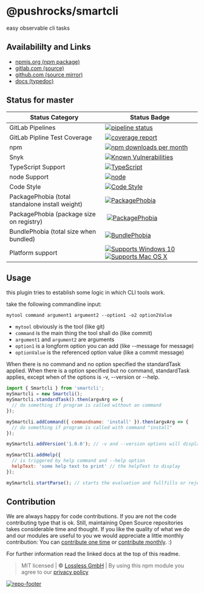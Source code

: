 # @pushrocks/smartcli
easy observable cli tasks

## Availabililty and Links
* [npmjs.org (npm package)](https://www.npmjs.com/package/@pushrocks/smartcli)
* [gitlab.com (source)](https://gitlab.com/pushrocks/smartcli)
* [github.com (source mirror)](https://github.com/pushrocks/smartcli)
* [docs (typedoc)](https://pushrocks.gitlab.io/smartcli/)

## Status for master

Status Category | Status Badge
-- | --
GitLab Pipelines | [![pipeline status](https://gitlab.com/pushrocks/smartcli/badges/master/pipeline.svg)](https://lossless.cloud)
GitLab Pipline Test Coverage | [![coverage report](https://gitlab.com/pushrocks/smartcli/badges/master/coverage.svg)](https://lossless.cloud)
npm | [![npm downloads per month](https://badgen.net/npm/dy/@pushrocks/smartcli)](https://lossless.cloud)
Snyk | [![Known Vulnerabilities](https://badgen.net/snyk/pushrocks/smartcli)](https://lossless.cloud)
TypeScript Support | [![TypeScript](https://badgen.net/badge/TypeScript/>=%203.x/blue?icon=typescript)](https://lossless.cloud)
node Support | [![node](https://img.shields.io/badge/node->=%2010.x.x-blue.svg)](https://nodejs.org/dist/latest-v10.x/docs/api/)
Code Style | [![Code Style](https://badgen.net/badge/style/prettier/purple)](https://lossless.cloud)
PackagePhobia (total standalone install weight) | [![PackagePhobia](https://badgen.net/packagephobia/install/@pushrocks/smartcli)](https://lossless.cloud)
PackagePhobia (package size on registry) | [![PackagePhobia](https://badgen.net/packagephobia/publish/@pushrocks/smartcli)](https://lossless.cloud)
BundlePhobia (total size when bundled) | [![BundlePhobia](https://badgen.net/bundlephobia/minzip/@pushrocks/smartcli)](https://lossless.cloud)
Platform support | [![Supports Windows 10](https://badgen.net/badge/supports%20Windows%2010/yes/green?icon=windows)](https://lossless.cloud) [![Supports Mac OS X](https://badgen.net/badge/supports%20Mac%20OS%20X/yes/green?icon=apple)](https://lossless.cloud)

## Usage

this plugin tries to establish some logic in which CLI tools work.

take the following commandline input:

```
mytool command argument1 argument2 --option1 -o2 option2Value
```

- `mytool` obviously is the tool (like git)
- `command` is the main thing the tool shall do (like commit)
- `argument1` and `argument2` are arguments
- `option1` is a longform option you can add (like --message for message)
- `optionValue` is the referenced option value (like a commit message)

When there is no command and no option specified the standardTask applied.
When there is a option specified but no command, standardTask applies,
except when of the options is -v, --version or --help.

```javascript
import { Smartcli } from 'smartcli';
mySmartcli = new Smartcli();
mySmartcli.standardTask().then(argvArg => {
  // do something if program is called without an command
});

mySmartcli.addCommand({ commandname: 'install' }).then(argvArg => {
  // do something if program is called with command "install"
});

mySmartcli.addVersion('1.0.0'); // -v and --version options will display the specified version in the terminal

mySmartCli.addHelp({
  // is triggered by help command and --help option
  helpText: 'some help text to print' // the helpText to display
});

mySmartcli.startParse(); // starts the evaluation and fullfills or rejects promises.
```

## Contribution

We are always happy for code contributions. If you are not the code contributing type that is ok. Still, maintaining Open Source repositories takes considerable time and thought. If you like the quality of what we do and our modules are useful to you we would appreciate a little monthly contribution: You can [contribute one time](https://lossless.link/contribute-onetime) or [contribute monthly](https://lossless.link/contribute). :)

For further information read the linked docs at the top of this readme.

> MIT licensed | **&copy;** [Lossless GmbH](https://lossless.gmbh)
| By using this npm module you agree to our [privacy policy](https://lossless.gmbH/privacy)

[![repo-footer](https://lossless.gitlab.io/publicrelations/repofooter.svg)](https://maintainedby.lossless.com)
